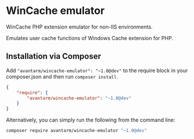 # WinCache emulator


WinCache PHP extension emulator for non-IIS environments.

Emulates user cache functions of Windows Cache extension for PHP.
 
## Installation via Composer

Add `"avantarm/wincache-emulator": "~1.0@dev"` to the require block in your composer.json and then run `composer install`.

```json
{
	"require": {
		"avantarm/wincache-emulator": "~1.0@dev"
	}
}
```

Alternatively, you can simply run the following from the command line:

```sh
composer require avantarm/wincache-emulator "~1.0@dev"
```

